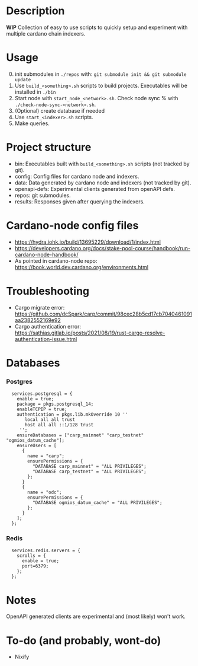 # Description
**WIP** Collection of easy to use scripts to quickly setup and experiment with multiple cardano chain indexers.

# Usage

0. init submodules in `./repos` with: `git submodule init && git submodule update`
1. Use `build_<something>.sh` scripts to build projects. Executables will be installed in `./bin`
2. Start node with `start_node_<network>.sh`. Check node sync % with `./check-node-sync-<network>.sh`.
3. (Optional) create database if needed
4. Use `start_<indexer>.sh` scripts. 
5. Make queries.

# Project structure
- bin: Executables built with `build_<something>.sh` scripts (not tracked by git).
- config: Config files for cardano node and indexers.
- data: Data generated by cardano node and indexers (not tracked by git).
- openapi-defs: Experimental clients generated from openAPI defs.
- repos: git submodules.
- results: Responses given after querying the indexers. 

# Cardano-node config files

- https://hydra.iohk.io/build/13695229/download/1/index.html
- https://developers.cardano.org/docs/stake-pool-course/handbook/run-cardano-node-handbook/
- As pointed in cardano-node repo: https://book.world.dev.cardano.org/environments.html

# Troubleshooting

- Cargo migrate error: https://github.com/dcSpark/carp/commit/98cec28b5cd17cb7040461091aa2382552169e92
- Cargo authentication error: https://sathias.gitlab.io/posts/2021/08/19/rust-cargo-resolve-authentication-issue.html

# Databases
### Postgres
```
  services.postgresql = {
    enable = true;
    package = pkgs.postgresql_14;
    enableTCPIP = true;
    authentication = pkgs.lib.mkOverride 10 ''
       local all all trust
       host all all ::1/128 trust
     '';
    ensureDatabases = ["carp_mainnet" "carp_testnet" "ogmios_datum_cache"];
    ensureUsers = [
      {
        name = "carp";
        ensurePermissions = {
          "DATABASE carp_mainnet" = "ALL PRIVILEGES";
          "DATABASE carp_testnet" = "ALL PRIVILEGES";
        };
      }
      {
        name = "odc";
        ensurePermissions = {
          "DATABASE ogmios_datum_cache" = "ALL PRIVILEGES";
        };
      }
    ];
  };
```
### Redis
```
  services.redis.servers = {
    scrolls = {
      enable = true;
      port=6379;
    };
  };
```

# Notes
OpenAPI generated clients are experimental and (most likely) won't work.

# To-do (and probably, wont-do)
- Nixify
